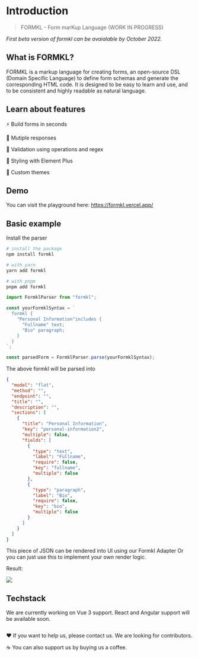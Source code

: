 # Introduction

> FORMKL - Form marKup Language (WORK IN PROGRESS)

*First beta version of formkl can be avaialable by October 2022.*

## What is FORMKL?

FORMKL is a markup language for creating forms, an open-source DSL (Domain Specific Language) to define form schemas and generate the corresponding HTML code. It is designed to be easy to learn and use, and to be consistent and highly readable as natural language.

## Learn about features

⚡️ Build forms in seconds

🍡 Mutiple responses

💪 Validation using operations and regex

💄 Styling with Element Plus

🎨 Custom themes

## Demo

You can visit the playground here: https://formkl.vercel.app/

## Basic example

Install the parser

```bash
# install the package
npm install formkl

# with yarn
yarn add formkl

# with pnpm
pnpm add formkl
```

```javascript
import FormklParser from "formkl";

const yourFormklSyntax = `
  formkl {
    "Personal Information"includes {
      "Fullname" text;
      "Bio" paragraph;
    }
  }
`;

const parsedForm = FormklParser.parse(yourFormklSyntax);
```

The above formkl will be parsed into

```json
{
  "model": "flat",
  "method": "",
  "endpoint": "",
  "title": "",
  "description": "",
  "sections": [
    {
      "title": "Personal Information",
      "key": "personal-information2",
      "multiple": false,
      "fields": [
        {
          "type": "text",
          "label": "Fullname",
          "require": false,
          "key": "fullname",
          "multiple": false
        },
        {
          "type": "paragraph",
          "label": "Bio",
          "require": false,
          "key": "bio",
          "multiple": false
        }
      ]
    }
  ]
}
```

This piece of JSON can be rendered into UI using our Formkl Adapter
Or you can just use this to implement your own render logic.

Result:

![](/screenshots/minimal-example.png)


## Techstack

We are currently working on Vue 3 support. React and Angular support will be available soon.

<script setup>
  import ButtonCard from "/components/ButtonCard.vue";
  import VueLogo from '/components/icons/Vue.vue';
  import ReactLogo from '/components/icons/React.vue';
  import AngularLogo from '/components/icons/Angular.vue';

  const frameworks = [
    {
      name: "Vue 3",
      image: VueLogo,
      link: "/guide/install-with-vue",
    },
    {
      name: "React",
      image: ReactLogo,
      link: "/guide/install-with-react",
    },
    {
      name: "Angular",
      image: AngularLogo,
      link: "/guide/install-with-angular",
    },
  ]
</script>

<div class="frameworks-container">
  <a :href="framework.link" v-for="framework in frameworks">
    <ButtonCard>
      <template #image>
        <component :is="framework.image"></component>
      </template>
      <template #title>
          {{ framework.name }}
      </template>
    </ButtonCard>
  </a>
</div>

<style>
  .frameworks-container {
    display: flex;
    flex-wrap: wrap;
    gap: 1rem;
  }
</style>

❤️ If you want to help us, please contact us. We are looking for contributors.

☕️ You can also support us by buying us a coffee.
